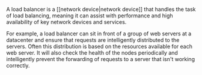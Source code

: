 A load balancer is a [[network device|network device]] that handles the task of load balancing, meaning it can assist with performance and high availability of key network devices and services.

For example, a load balancer can sit in front of a group of web servers at a datacenter and ensure that requests are intelligently distributed to the servers. Often this distribution is based on the resources available for each web server. It will also check the health of the nodes periodically and intelligently prevent the forwarding of requests to a server that isn't working correctly.